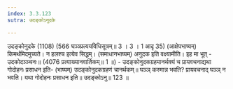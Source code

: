 ```yaml
---
index: 3.3.123
sutra: उदङ्कोऽनुदके

---
```

 उदङ्कोनुदके (1108) (566 घञ्ञ्प्रत्ययविधिसूत्रम्॥ 3 । 3 । 1 आदृ 35) (आक्षेपभाष्यम्) किमर्थमिदमुच्यते। न हलश्च इत्येव सिद्धम्। (समाधानभाष्यम्) अनुदक इति वक्ष्यामीति। इह मा भूत् - उदकोदञ्ञ्चनः॥ (4076 प्रत्याख्यानवार्तिकम्॥ 1 ॥) - उदङ्कोनुदकग्रहमानर्थक्यं च प्रायवचनाद्यथा गोदोहनः प्रसाधन इति- (भाष्यम्) उदङ्कोनुदकग्रहणं चानर्थकम्॥ घञ्ञ् कस्मान्न भवति? प्रायवचनाद् घञ्ञ् न भवति। यथा गोदोहनः प्रसाधन इति॥ उदङ्कोऽनु॥ 123 ॥ 